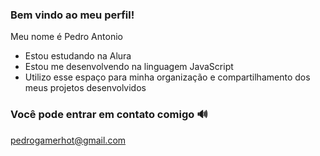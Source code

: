 ### Bem vindo ao meu perfil!

Meu nome é Pedro Antonio

- Estou estudando na Alura
- Estou me desenvolvendo na linguagem JavaScript
- Utilizo esse espaço para minha organização e compartilhamento dos meus projetos desenvolvidos

### Você pode entrar em contato comigo 🔊

pedrogamerhot@gmail.com
